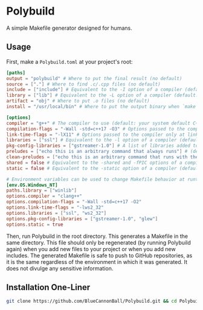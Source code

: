 # Polybuild
A simple Makefile generator designed for humans.

## Usage
First, make a `Polybuild.toml` at your project's root:
```toml
[paths]
output = "polybuild" # Where to put the final result (no default)
source = ["."] # Where to find .c/.cpp files (no default)
include = ["include"] # Equivalent to the -I option of a compiler (default: empty)
library = ["lib"] # Equivalent to the -L option of a compiler (default: your system default C++ library paths)
artifact = "obj" # Where to put .o files (no default)
install = "/usr/local/bin" # Where to put the output binary when `make install` is executed (default: empty)

[options]
compiler = "g++" # The compiler to use (default: your system default C++ compiler)
compilation-flags = "-Wall -std=c++17 -O3" # Options passed to the compiler (default: your system default C++ compiler flags)
link-time-flags = "-lX11" # Options passed to the compiler only at link time
libraries = ["ssl"] # Equivalent to the -l option of a compiler (default: empty)
pkg-config-libraries = ["gstreamer-1.0"] # A list of libraries added to `compilation-flags` and `libraries` with `pkg-config`
preludes = ["echo this is an arbitrary command that always runs"] # (default: empty)
clean-preludes = ["echo this is an arbitrary command that runs with the clean target"] # (default: empty)
shared = false # Equivalent to the -shared and -fPIC options of a compiler (default: false)
static = false # Equivalent to the -static option of a compiler (default: false)

# Environment variables can be used to change Makefile behavior at runtime
[env.OS.Windows_NT]
paths.library = ["winlib"]
options.compiler = "clang++"
options.compilation-flags = "-Wall -std=c++17 -O2"
options.link-time-flags = "-lws2_32"
options.libraries = ["ssl", "ws2_32"]
options.pkg-config-libraries = ["gstreamer-1.0", "glew"]
options.static = true
```
Then, run Polybuild in the root directory. This generates a Makefile in the same directory. This file should only be regenerated (by running Polybuild again) when you add new files to your project or when you add new includes. The generated Makefile is safe to push to GitHub repositories, as it is the same regardless of the environment in which it was generated. It does not divulge any sensitive information.

## Installation One-Liner
```sh
git clone https://github.com/BlueCannonBall/Polybuild.git && cd Polybuild && make && sudo make install
```
